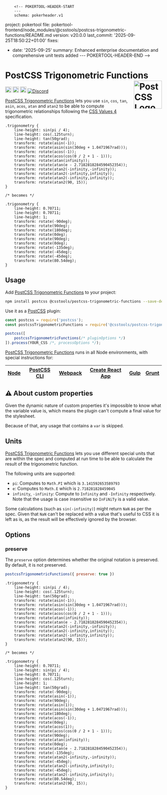         <!-- POKERTOOL-HEADER-START
        ---
        schema: pokerheader.v1
project: pokertool
file: pokertool-frontend/node_modules/@csstools/postcss-trigonometric-functions/README.md
version: v20.0.0
last_commit: '2025-09-25T18:50:22+01:00'
fixes:
- date: '2025-09-25'
  summary: Enhanced enterprise documentation and comprehensive unit tests added
        ---
        POKERTOOL-HEADER-END -->
# PostCSS Trigonometric Functions [<img src="https://postcss.github.io/postcss/logo.svg" alt="PostCSS Logo" width="90" height="90" align="right">][postcss]

[<img alt="npm version" src="https://img.shields.io/npm/v/@csstools/postcss-trigonometric-functions.svg" height="20">][npm-url] [<img alt="CSS Standard Status" src="https://cssdb.org/images/badges/trigonometric-functions.svg" height="20">][css-url] [<img alt="Build Status" src="https://github.com/csstools/postcss-plugins/workflows/test/badge.svg" height="20">][cli-url] [<img alt="Discord" src="https://shields.io/badge/Discord-5865F2?logo=discord&logoColor=white">][discord]

[PostCSS Trigonometric Functions] lets you use `sin`, `cos`, `tan`, `asin`, `acos`, `atan` and `atan2` to be able to compute trigonometric relationships following the [CSS Values 4] specification.

```pcss
.trigonometry {
	line-height: sin(pi / 4);
	line-height: cos(.125turn);
	line-height: tan(50grad);
	transform: rotate(asin(-1));
	transform: rotate(asin(sin(30deg + 1.0471967rad)));
	transform: rotate(acos(-1));
	transform: rotate(acos(cos(0 / 2 + 1 - 1)));
	transform: rotate(atan(infinity));
	transform: rotate(atan(e - 2.7182818284590452354));
	transform: rotate(atan2(-infinity,-infinity));
	transform: rotate(atan2(-infinity,infinity));
	transform: rotate(atan2(-infinity,infinity));
	transform: rotate(atan2(90, 15));
}

/* becomes */

.trigonometry {
	line-height: 0.70711;
	line-height: 0.70711;
	line-height: 1;
	transform: rotate(-90deg);
	transform: rotate(90deg);
	transform: rotate(180deg);
	transform: rotate(0deg);
	transform: rotate(90deg);
	transform: rotate(0deg);
	transform: rotate(-135deg);
	transform: rotate(-45deg);
	transform: rotate(-45deg);
	transform: rotate(80.54deg);
}
```

## Usage

Add [PostCSS Trigonometric Functions] to your project:

```bash
npm install postcss @csstools/postcss-trigonometric-functions --save-dev
```

Use it as a [PostCSS] plugin:

```js
const postcss = require('postcss');
const postcssTrigonometricFunctions = require('@csstools/postcss-trigonometric-functions');

postcss([
	postcssTrigonometricFunctions(/* pluginOptions */)
]).process(YOUR_CSS /*, processOptions */);
```

[PostCSS Trigonometric Functions] runs in all Node environments, with special
instructions for:

| [Node](INSTALL.md#node) | [PostCSS CLI](INSTALL.md#postcss-cli) | [Webpack](INSTALL.md#webpack) | [Create React App](INSTALL.md#create-react-app) | [Gulp](INSTALL.md#gulp) | [Grunt](INSTALL.md#grunt) |
| --- | --- | --- | --- | --- | --- |

## ⚠️ About custom properties

Given the dynamic nature of custom properties it's impossible to know what the variable value is, which means the plugin can't compute a final value for the stylesheet.

Because of that, any usage that contains a `var` is skipped.

## Units

[PostCSS Trigonometric Functions] lets you use different special units that are within the spec and computed at run time to be able to calculate the result of the trigonometric function.

The following units are supported:

* `pi`: Computes to `Math.PI` which is `3.141592653589793`
* `e`: Computes to `Math.E` which is `2.718281828459045`
* `infinity`, `-infinity`: Compute to `Infinity` and `-Infinity` respectively. Note that the usage is case insensitive so `InFiNiTy` is a valid value.

Some calculations (such as `sin(-infinity)`) might return `NaN` as per the spec. Given that `NaN` can't be replaced with a value that's useful to CSS it is left as is, as the result will be effectively ignored by the browser.

## Options

### preserve

The `preserve` option determines whether the original notation
is preserved. By default, it is not preserved.

```js
postcssTrigonometricFunctions({ preserve: true })
```

```pcss
.trigonometry {
	line-height: sin(pi / 4);
	line-height: cos(.125turn);
	line-height: tan(50grad);
	transform: rotate(asin(-1));
	transform: rotate(asin(sin(30deg + 1.0471967rad)));
	transform: rotate(acos(-1));
	transform: rotate(acos(cos(0 / 2 + 1 - 1)));
	transform: rotate(atan(infinity));
	transform: rotate(atan(e - 2.7182818284590452354));
	transform: rotate(atan2(-infinity,-infinity));
	transform: rotate(atan2(-infinity,infinity));
	transform: rotate(atan2(-infinity,infinity));
	transform: rotate(atan2(90, 15));
}

/* becomes */

.trigonometry {
	line-height: 0.70711;
	line-height: sin(pi / 4);
	line-height: 0.70711;
	line-height: cos(.125turn);
	line-height: 1;
	line-height: tan(50grad);
	transform: rotate(-90deg);
	transform: rotate(asin(-1));
	transform: rotate(90deg);
	transform: rotate(asin(1));
	transform: rotate(asin(sin(30deg + 1.0471967rad)));
	transform: rotate(180deg);
	transform: rotate(acos(-1));
	transform: rotate(0deg);
	transform: rotate(acos(1));
	transform: rotate(acos(cos(0 / 2 + 1 - 1)));
	transform: rotate(90deg);
	transform: rotate(atan(infinity));
	transform: rotate(0deg);
	transform: rotate(atan(e - 2.7182818284590452354));
	transform: rotate(-135deg);
	transform: rotate(atan2(-infinity,-infinity));
	transform: rotate(-45deg);
	transform: rotate(atan2(-infinity,infinity));
	transform: rotate(-45deg);
	transform: rotate(atan2(-infinity,infinity));
	transform: rotate(80.54deg);
	transform: rotate(atan2(90, 15));
}
```

[cli-url]: https://github.com/csstools/postcss-plugins/actions/workflows/test.yml?query=workflow/test
[css-url]: https://cssdb.org/#trigonometric-functions
[discord]: https://discord.gg/bUadyRwkJS
[npm-url]: https://www.npmjs.com/package/@csstools/postcss-trigonometric-functions

[Gulp PostCSS]: https://github.com/postcss/gulp-postcss
[Grunt PostCSS]: https://github.com/nDmitry/grunt-postcss
[PostCSS]: https://github.com/postcss/postcss
[PostCSS Loader]: https://github.com/postcss/postcss-loader
[PostCSS Trigonometric Functions]: https://github.com/csstools/postcss-plugins/tree/main/plugins/postcss-trigonometric-functions
[CSS Values 4]: https://www.w3.org/TR/css-values-4/#trig-funcs
